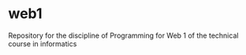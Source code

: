 # web1
Repository for the discipline of Programming for Web 1 of the technical course in informatics
